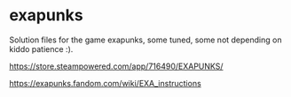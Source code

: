 # exapunks

Solution files for the game exapunks, some tuned, some not depending on kiddo patience :).

https://store.steampowered.com/app/716490/EXAPUNKS/

https://exapunks.fandom.com/wiki/EXA_instructions
